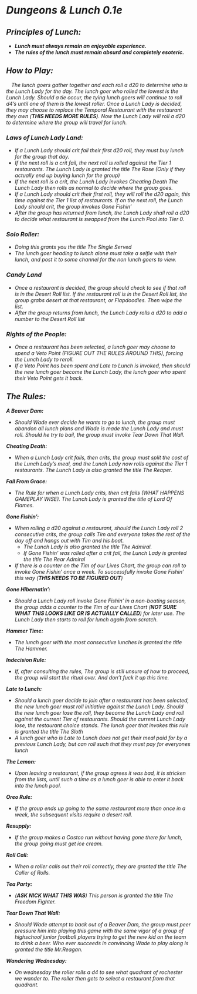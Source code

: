 # _**Dungeons & Lunch 0.1e**_
 
## _**Principles of Lunch:**_
* _**Lunch must always remain an enjoyable experience.**_
* _**The rules of the lunch must remain absurd and completely esoteric.**_


## _**How to Play:**_
 
_&emsp;The lunch goers gather together and each roll a d20 to determine who is the Lunch Lady for the day. The lunch goer who rolled the lowest is the Lunch Lady. Should a tie occur, the tying lunch goers will continue to roll d4’s until one of them is the lowest roller. Once a Lunch Lady is decided, they may choose to replace the Temporal Restaurant with the restaurant they own (**THIS NEEDS MORE RULES**). Now the Lunch Lady will roll a d20 to determine where the group will travel for lunch._

### _**Laws of Lunch Lady Land:**_

* _If a Lunch Lady should crit fail their first d20 roll, they must buy lunch for the group that day._
* _If the next roll is a crit fail, the next roll is rolled against the Tier 1 restaurants. The Lunch Lady is granted the title The Rose (Only if they actually end up buying lunch for the group)_
* _If the next roll is a crit, the Lunch Lady invokes Cheating Death
The Lunch Lady then rolls as normal to decide where the group goes._
* _If a Lunch Lady should crit their first roll, they will roll the d20 again, this time against the Tier 1 list of restaurants. If on the next roll, the Lunch Lady should crit, the group invokes Gone Fishin’_
* _After the group has returned from lunch, the Lunch Lady shall roll a d20 to decide what restaurant is swapped from the Lunch Pool into Tier 0._

### _**Solo Roller:**_

* _Doing this grants you the title The Single Served_
* _The lunch goer heading to lunch alone must take a selfie with their lunch, and post it to some channel for the non lunch goers to view._
	
### _**Candy Land**_
* _Once a restaurant is decided, the group should check to see if that roll is in the Desert Roll list. If the restaurant roll is in the Desert Roll list, the group grabs desert at that restaurant, or Flapdoodles. Then wipe the list._
* _After the group returns from lunch, the Lunch Lady rolls a d20 to add a number to the Desert Roll list_

### _**Rights of the People:**_

* _Once a restaurant has been selected, a lunch goer may choose to spend a Veto Point (FIGURE OUT THE RULES AROUND THIS), forcing the Lunch Lady to reroll._
* _If a Veto Point has been spent and Late to Lunch is invoked, then should the new lunch goer become the Lunch Lady, the lunch goer who spent their Veto Point gets it back._


## _**The Rules:**_
	
_**A Beaver Dam:**_
* _Should Wade ever decide he wants to go to lunch, the group must abandon all lunch plans and Wade is made the Lunch Lady and must roll. Should he try to bail, the group must invoke Tear Down That Wall._

_**Cheating Death:**_
* _When a Lunch Lady crit fails, then crits, the group must split the cost of the Lunch Lady’s meal, and the Lunch Lady now rolls against the Tier 1 restaurants. The Lunch Lady is also granted the title The Reaper._

_**Fall From Grace:**_
* _The Rule for when a Lunch Lady crits, then crit fails (WHAT HAPPENS GAMEPLAY WISE). The Lunch Lady is granted the title of  Lord Of Flames._

_**Gone Fishin’:**_
* _When rolling a d20 against a restaurant, should the Lunch Lady roll 2 consecutive crits, the  group calls Tim and everyone takes the rest of the day off and hangs out with Tim and his boat._
    * _The Lunch Lady is also granted the title The Admiral._
    * _If Gone Fishin’ was rolled after a crit fail, the Lunch Lady is granted the title The Rear Admiral_
* _If there is a counter on the Tim of our Lives Chart, the group can roll to invoke Gone Fishin’ once a week. To successfully invoke Gone Fishin’ this way (**THIS NEEDS TO BE FIGURED OUT**)_

_**Gone Hibernatin’:**_
* _Should a Lunch Lady roll invoke Gone Fishin’ in a non-boating season, the group adds a counter to the Tim of our Lives Chart (**NOT SURE WHAT THIS LOOKS LIKE OR IS ACTUALLY CALLED**) for later use. The Lunch Lady then starts to roll for lunch again from scratch._

_**Hammer Time:**_
* _The lunch goer with the most consecutive lunches is granted the title The Hammer._

_**Indecision Rule:**_
* _If, after consulting the rules, The group is still unsure of how to proceed, the group will start the ritual over. And don’t fuck it up this time._

_**Late to Lunch:**_
* _Should a lunch goer decide to join after a restaurant has been selected, the new lunch goer must roll initiative against the Lunch Lady. Should the new lunch goer lose the roll, they become the Lunch Lady and roll against the current Tier of restaurants. Should the current Lunch Lady lose, the restaurant choice stands. The lunch goer that invokes this rule is granted the title The Sloth_
* _A lunch goer who is Late to Lunch does not get their meal paid for by a previous Lunch Lady, but can roll such that they must pay for everyones lunch_

_**The Lemon:**_
* _Upon leaving a restaurant, if the group agrees it was bad, it is stricken from the lists, until such a time as a lunch goer is able to enter it back into the lunch pool._

_**Oreo Rule:**_
* _If the group ends up going to the same restaurant more than once in a week, the subsequent visits require a desert roll._

_**Resupply:**_
* _If the group makes a Costco run without having gone there for lunch, the group going must get ice cream._

_**Roll Call:**_
* _When a roller calls out their roll correctly, they are granted the title The Caller of Rolls._

_**Tea Party:**_
* _(**ASK NICK WHAT THIS WAS**) This person is granted the title The Freedom Fighter._

_**Tear Down That Wall:**_
* _Should Wade attempt to back out of a Beaver Dam, the group must peer pressure him into playing this game with the same vigor of a group of highschool junior football players trying to get the new kid on the team to drink a beer. Who ever succeeds in convincing Wade to play along is granted the title Mr.Reagan._

_**Wandering Wednesday:**_
* _On wednesday the roller rolls a d4  to see what quadrant of rochester we wander to. The roller then gets to select a restaurant from that quadrant._
